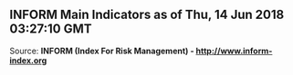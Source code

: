 ## INFORM Main Indicators as of Thu, 14 Jun 2018 03:27:10 GMT

Source: **INFORM (Index For Risk Management) - http://www.inform-index.org**